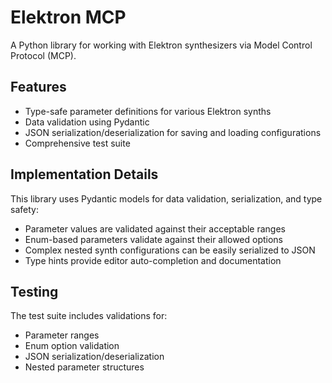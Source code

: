 # Elektron MCP

A Python library for working with Elektron synthesizers via Model Control Protocol (MCP).

## Features

- Type-safe parameter definitions for various Elektron synths
- Data validation using Pydantic
- JSON serialization/deserialization for saving and loading configurations
- Comprehensive test suite

## Implementation Details

This library uses Pydantic models for data validation, serialization, and type safety:

- Parameter values are validated against their acceptable ranges
- Enum-based parameters validate against their allowed options
- Complex nested synth configurations can be easily serialized to JSON
- Type hints provide editor auto-completion and documentation

## Testing

The test suite includes validations for:

- Parameter ranges
- Enum option validation
- JSON serialization/deserialization
- Nested parameter structures
